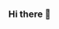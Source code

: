 ### Hi there 👋

<!--
- 🔭 I’m currently working on a Web project
- 🌱 I’m currently learning Python
- 👯 I’m looking to collaborate on a JavaScript,Python project 
- 💬 Ask me about Javascript or Python
- 📫 How to reach me: On Twitter @kalinaki_code
- 😄 Pronouns: Him
- ⚡ Fun fact: I love Coding!
-->
